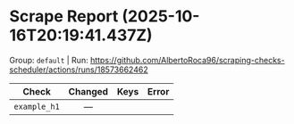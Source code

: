 # Scrape Report (2025-10-16T20:19:41.437Z)

Group: `default`  |  Run: https://github.com/AlbertoRoca96/scraping-checks-scheduler/actions/runs/18573662462

| Check | Changed | Keys | Error |
|---|:---:|:--|:--|
| `example_h1` | — |  |  |
